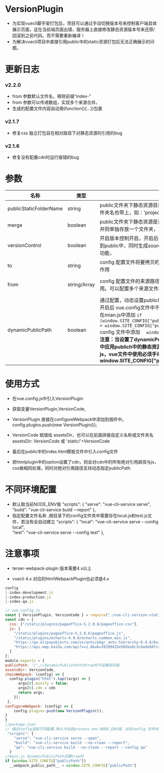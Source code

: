 # VersionPlugin
- 为实现vuecli脚手架打包后，项目可以通过手动切换版本号来控制客户端具体展示页面，这在当前端页面出错，服务器上直接修改静态资源版本号来还原/回滚到之前代码。而不需要重新编译！
- 为解决vuecli项目中直接引用public中的static资源打包后无法正确展示的问题。

# 更新日志
### v2.2.0
- from 参数默认文件名，移除前缀“index-”
- from 参数可以传递数组，实现多个来源合并。
- 生成的配置文件内容自动用(function(){...})包裹
### v2.1.7
- 修复css 独立打包且在相对路径下对静态资源的引用的bug

### v2.1.6
- 修复没有配置cdn时运行报错的bug
# 参数
名称|类型|说明|默认值
---|---|---|--
publicStaticFolderName|string|public文件夹下静态资源目录文件夹名。若有嵌套则需要将父文件夹名也带上，如：'project/static'|static
merge|boolean|public文件夹下静态资源是否与assets打包后的文件合并。不合并则单独存放一个文件夹，文件夹结构和名称与public中一致。 |true
versionControl|boolean|开启版本控制开启，开启后会自动复制指定路径上的config文件到public中，同时生成sourcMap文件，关闭htmlplugin的inject功能， |true 
to|string|config 配置文件将要拷贝的路径。在versionControl为true时起作用 |public/config/index.js
from|string/Array|config 配置文件的来源路径。在versionControl为true时起作用。可以配置多个来源文件路径|config/${args.config \|\|process.env.NODE_ENV}.js  **args为脚本命令中的参数对象**
dynamicPublicPath |boolean| 通过配置，动态设置publicPath,<br/> 开启后 vue.config文件中不要设置publicPath。<br/> 在mian.js中添加 ```if (window.SITE_CONFIG["publicPath"]__webpack_public_path__ = window.SITE_CONFIG["publicPath"]```<br/> config 文件中添加   ```  window.SITE_CONFIG["publicPath"]配置```<br/>  **注意：当设置了dynamicPublicPath为true时，不要在css文件中应用publich中的静态资源。<br/>js，vue文件中使用必须手动加上window.SITE_CONFIG["publicPath"]**<br/>|false
# 使用方式
- 在vue.config.js中引入VersionPlugin

- 获取变量VersionPlugin,VersionCode,

- VersionPlugin 直接在configureWebpack中添加到插件中。 config.plugins.push(new VersionPlugin());

- VersionCode 赋值给 assetsDir，也可以在前面拼接自定义名称或文件夹名 assetsDir: VersionCode 或 'static/'+VersionCode

- 最后在public中的index.html模板文件中引入config文件

- 若htmlplugin中的option设置了cdn，则会对cdn中的所有绝对引用路径与js，css做相同处理。同时对绝对引用路径支持动态指定publicPath

# 不同环境配置
-  默认取当前NODE_ENV值
 "scripts": {
    "serve": "vue-cli-service serve", 
    "build": "vue-cli-service build --report"
  },
 - 指定配置文件名称 ,根目录下的config文件夹中需要存在local.js和test.js文件，若没有会自动建立
 "scripts": {
    "local": "vue-cli-service serve --config local",  
    "test": "vue-cli-service serve --config test"
  },
# 注意事项
- terser-webpack-plugin 版本需要4.x以上

- vuecli 4.x 对应的htmlWebpackPlugin也必须是4.x

```javascript
config
|-index-development.js
|-index-production.js
|-index-qa.js

// vue.config.js
const { VersionPlugin, VersionCode } = require("./vue-cli-version-static-plugin/index");
const cdn = {
  css: ["/static/plugins/pageoffice-5.2.0.6/pageoffice.css"],
  js: [
    "/static/plugins/pageoffice-5.2.0.6/pageoffice.js",
    "/static/plugins/echarts-4.9.0/echarts.common.min.js",
    "https://gw.alipayobjects.com/os/antv/pkg/_antv.hierarchy-0.4.0/build/hierarchy.js",
    "https://api.map.baidu.com/api?v=2.0&ak=28209425e505ba8c3c4ade607ca46fd7&__ec_v__=20190126"
  ]
};
module.exports = {
publicPath: '/',//dynamicPublicPath为true时不设置任何值
assetsDir: VersionCode,
chainWebpack: (config) => {
  config.plugin("html").tap((args) => {
      args[0].minify = false;
      args[0].cdn = cdn
      return args;
    });
 },
configureWebpack: (config) => {
    config.plugins.push(new VersionPlugin());
}
}
//package.json
// 通过config适配不同配置,默认为当前process.env.NODE_ENV值，对应config 文件夹下的index-{name}文件
 "scripts": {
    "serve": "vue-cli-service serve --open",
    "build": "vue-cli-service build --no-clean --report",
    "qa": "vue-cli-service build --no-clean --report --config qa"
  }
//main.js dynamicPublicPath设置true时
if (window.SITE_CONFIG["publicPath"])
  __webpack_public_path__ = window.SITE_CONFIG["publicPath"]
```